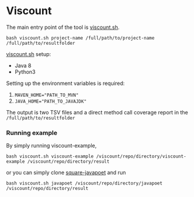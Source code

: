 # Viscount

The main entry point of the tool is [viscount.sh](https://github.com/unittesting-nonpublic/viscount/blob/main/viscount.sh).

```
bash viscount.sh project-name /full/path/to/project-name /full/path/to/resultfolder
```

[viscount.sh](https://github.com/unittesting-nonpublic/viscount/blob/main/viscount.sh) setup:
- Java 8
- Python3

Setting up the environment variables is required:
1. `MAVEN_HOME="PATH_TO_MVN"`
2. `JAVA_HOME="PATH_TO_JAVAJDK"`


The output is two TSV files and a direct method call coverage report in the `/full/path/to/resultfolder`

### Running example
By simply running viscount-example,

```
bash viscount.sh viscount-example /viscount/repo/directory/viscount-example /viscount/repo/directory/result
```

or you can simply clone [square-javapoet](https://github.com/square/javapoet/tree/f27ad04c9e7de4ec7b207979cfd47ec1d878ca03) and run
```
bash viscount.sh javapoet /viscount/repo/directory/javapoet /viscount/repo/directory/result
```
